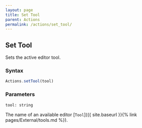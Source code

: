 ```yaml
---
layout: page
title: Set Tool
parent: Actions
permalink: /actions/set_tool/
---
```


## Set Tool

Sets the active editor tool.

### Syntax

```js
Actions.setTool(tool)
```

### Parameters

`tool: string`

The name of an available editor [`Tool`]({{ site.baseurl }}{% link pages/External/tools.md %}).
